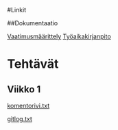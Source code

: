 #Linkit

##Dokumentaatio

[Vaatimusmäärittely](https://github.com/ikylios/ot-harjoitustyo/blob/master/dokumentointi/vaatimusmaarittely.md)
[Työaikakirjanpito](https://github.com/ikylios/ot-harjoitustyo/blob/master/dokumentointi/tyotunnit.md)

# Tehtävät

## Viikko 1

[komentorivi.txt](https://github.com/ikylios/ot-harjoitustyo/blob/master/laskarit/viikko1/komentorivi.txt)

[gitlog.txt](https://github.com/ikylios/ot-harjoitustyo/blob/master/laskarit/viikko1/gitlog.txt)



